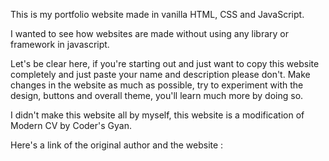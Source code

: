 This is my portfolio website made in vanilla HTML, CSS and JavaScript.

I wanted to see how websites are made without using any library or framework in javascript.

Let's be clear here, if you're starting out and just want to copy this website completely and just paste your name and description please don't. Make changes in the website as much as possible, try to experiment with the design, buttons and overall theme, you'll learn much more by doing so.

I didn't make this website all by myself, this website is a modification of Modern CV by Coder's Gyan.

Here's a link of the original author and the website :




